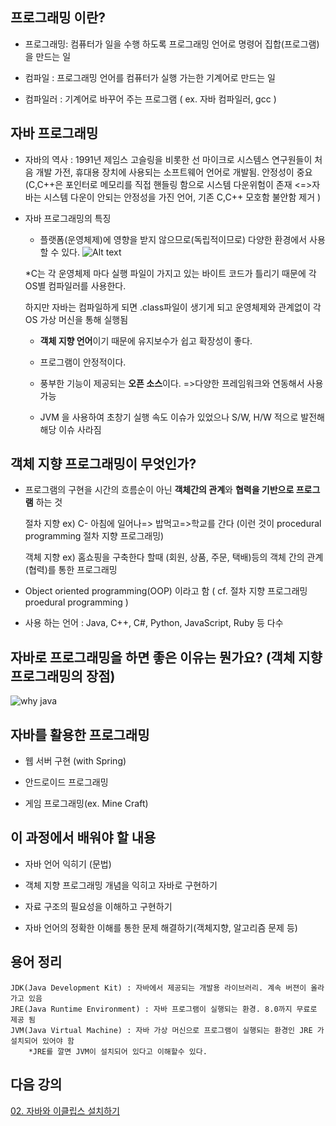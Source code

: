 ##  프로그래밍 이란?

* 프로그래밍: 컴퓨터가 일을 수행 하도록 프로그래밍 언어로 명령어 집합(프로그램)을 만드는 일

* 컴파일 : 프로그래밍 언어를 컴퓨터가 실행 가는한 기계어로 만드는 일

* 컴파일러 : 기계어로 바꾸어 주는 프로그램 
      ( ex. 자바 컴파일러, gcc )

## 자바 프로그래밍 

+ 자바의 역사 : 1991년 제임스 고슬링을 비롯한 선 마이크로 시스템스 연구원들이 처음 개발
      가전, 휴대용 장치에 사용되는 소프트웨어 언어로 개발됨. 안정성이 중요(C,C++은 포인터로 메모리를 직접 핸들링 함으로 시스템 다운위험이 존재 <=>자바는 시스템 다운이 안되는 안정성을 가진 언어, 기존 C,C++ 모호함 불안함 제거 )

+ 자바 프로그래밍의 특징

  * 플랫폼(운영체제)에 영향을 받지 않으므로(독립적이므로) 다양한 환경에서 사용할 수 있다.
        ![Alt text](../../../../../../../%EC%9E%90%EB%B0%94/vm.PNG)

  *C는 각 운영체제 마다 실행 파일이 가지고 있는 바이트 코드가 틀리기 때문에 각 OS별 컴파일러를 사용한다.

  하지만 자바는 컴파일하게 되면 .class파일이 생기게 되고 운영체제와 관계없이 각 OS 가상 머신을 통해 실행됨 

  + **객체 지향 언어**이기 때문에 유지보수가 쉽고 확장성이 좋다.

  + 프로그램이 안정적이다.

  + 풍부한 기능이 제공되는 **오픈 소스**이다. =>다양한 프레임워크와 연동해서 사용 가능

  + JVM 을 사용하여 초창기 실행 속도 이슈가 있었으나 S/W, H/W 적으로 발전해 해당 이슈 사라짐


## 객체 지향 프로그래밍이 무엇인가?

+ 프로그램의 구현을 시간의 흐름순이 아닌 **객체간의 관계**와 **협력을 기반으로 프로그램** 하는 것

   절차 지향 ex) C- 아침에 일어나=> 밥먹고=>학교를 간다 (이런 것이 procedural programming 절차 지향 프로그래밍)

  객체 지향 ex) 홈쇼핑을 구축한다 할때 (회원, 상품, 주문, 택배)등의 객체 간의 관계(협력)를 통한 프로그래밍

+ Object oriented programming(OOP)  이라고 함 ( cf. 절차 지향 프로그래밍 proedural programming )

+ 사용 하는 언어 : Java, C++, C#, Python, JavaScript, Ruby 등 다수

## 자바로 프로그래밍을 하면 좋은 이유는 뭔가요? (객체 지향 프로그래밍의 장점)

![why java](../../../../../../../%EC%9E%90%EB%B0%94/usejava.png)

## 자바를 활용한 프로그래밍

* 웹 서버 구현 (with Spring)

* 안드로이드 프로그래밍

* 게임 프로그래밍(ex. Mine Craft)

## 이 과정에서 배워야 할 내용

* 자바 언어 익히기 (문법)

* 객체 지향 프로그래밍 개념을 익히고 자바로 구현하기

* 자료 구조의 필요성을 이해하고 구현하기

* 자바 언어의 정확한 이해를 통한 문제 해결하기(객체지향, 알고리즘 문제 등)


## 용어 정리

    JDK(Java Development Kit) : 자바에서 제공되는 개발용 라이브러리. 계속 버젼이 올라가고 있음
    JRE(Java Runtime Environment) : 자바 프로그램이 실행되는 환경. 8.0까지 무료로 제공 됨 
    JVM(Java Virtual Machine) : 자바 가상 머신으로 프로그램이 실행되는 환경인 JRE 가 설치되어 있어야 함
    	*JRE를 깔면 JVM이 설치되어 있다고 이해할수 있다.

## 다음 강의
[02. 자바와 이클립스 설치하기]()

    
